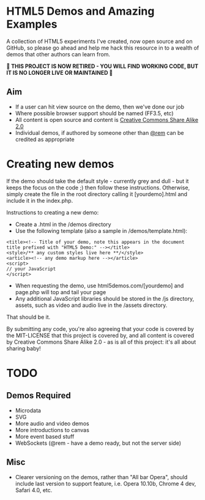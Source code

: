 # HTML5 Demos and Amazing Examples

A collection of HTML5 experiments I've created, now open source and on GitHub, so please go ahead and help me hack this resource in to a wealth of demos that other authors can learn from.

**🚨 THIS PROJECT IS NOW RETIRED - YOU WILL FIND WORKING CODE, BUT IT IS NO LONGER LIVE OR MAINTAINED 🚨**

## Aim

* If a user can hit view source on the demo, then we've done our job
* Where possible browser support should be named (FF3.5, etc)
* All content is open source and content is [Creative Commons Share Alike 2.0](http://creativecommons.org/licenses/by-sa/2.0/uk/)
* Individual demos, if authored by someone other than [@rem](http://twitter.com) can be credited as appropriate

# Creating new demos

If the demo should take the default style - currently grey and dull - but it keeps the focus on the code ;) then follow these instructions. Otherwise, simply create the file in the root directory calling it [yourdemo].html and include it in the index.php.

Instructions to creating a new demo:

* Create a .html in the /demos directory
* Use the following template (also a sample in /demos/template.html):

<pre><code>&lt;title&gt;&lt;!-- Title of your demo, note this appears in the document title prefixed with &quot;HTML5 Demo:&quot; --&gt;&lt;/title&gt;
&lt;style&gt;/** any custom styles live here **/&lt;/style&gt;
&lt;article&gt;&lt;!-- any demo markup here --&gt;&lt;/article&gt;
&lt;script&gt;
// your JavaScript
&lt;/script&gt;</code></pre>

* When requesting the demo, use html5demos.com/[yourdemo] and page.php will top and tail your page
* Any additional JavaScript libraries should be stored in the /js directory, assets, such as video and audio live in the /assets directory.

That should be it. 

By submitting any code, you're also agreeing that your code is covered by the MIT-LICENSE that this project is covered by, and all content is covered by Creative Commons Share Alike 2.0 - as is all of this project: it's all about sharing baby!

# TODO

## Demos Required

* Microdata
* SVG
* More audio and video demos
* More introductions to canvas
* More event based stuff
* WebSockets (@rem - have a demo ready, but not the server side)

## Misc

* Clearer versioning on the demos, rather than "All bar Opera", should include last version to support feature, i.e. Opera 10.10b, Chrome 4 dev, Safari 4.0, etc.
